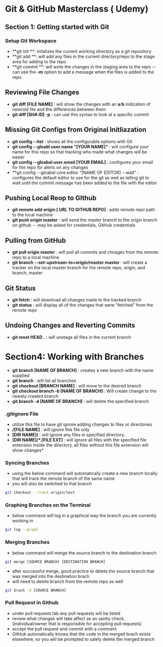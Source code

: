 # Git & GitHub Masterclass ( Udemy)

## Section 1: Getting started with Git

### Setup Git Workspace
* **git init **: initalizes the current working directory as a git repository
* **git add **: will add any files in the current directory/repo to the stage area for adding to the repo
* **git commit **: will write the changes in the staging area to the repo
	-- can use the **-m** option to add a message when the files is added to the repo

## Reviewing File Changes	
* **git diff [FILE NAME]** : will show the changes with an **a**/**b** indication of new/old file and the differences between them
* **git diff [SHA ID] -p** : can use this syntax to look at a specific commit

## Missing Git Configs from Original Initliazation
* **git config --list** : shows all the configurable options with Git
* **git config --gloabl user.name "[YOUR NAME]"** : will configure your name for this repo so that tracking who made what changes will be easier
* **git config --gloabal user.email [YOUR EMAIL]** : configures your email for the repo for alerts on any changes
* **git config --gloabal core.editor "[NAME OF EDITOR] --wait" : configures the default editor to use for the git as well as telling git to wait until the commit message has been added to the file with the editor  	

## Pushing Local Reop to GIthub
* **git remote add origin [ URL TO GITHUB REPO]** : adds remote repo path to the local machine
* **git push origin master** : will send the master branch to the origin branch on github
	-- may be asked for credentials, GitHub credentials

## Pulling from GitHub
* **git pull origin master** : will pull all commits and chnages from the remote repo to a local machine
* **git branch --set-upstream-to=origin/master master** : will create a tracker on the local master branch for the remote repo, origin, and branch, master
	
## Git Status
* **git fetch** : will download all changes made to the tracked branch
* **git status** : will display all of the changes that were "fetched" from the remote repo

## Undoing Changes and Reverting Commits
* **git reset HEAD .** : will unstage all files in the current branch
	
# Section4: Working with Branches
* **git branch [NAME OF BRANCH]** : creates a new branch with the name supplied
* **git branch** : will list all branches
* **git checkout [BRANCH NAME]** : will move to the desired branch
* **git checkout branch -b [NAME OF BRANCH]** : Will create change to the newely created branch
* **git branch -d [NAME OF BRANCH]** : will delete the specified branch

### .gitignore File
* utilize this file to have git ignore adding changes to files or directories
* **\/[FILE NAME]** : will ignore this file only
* **[DIR NAME]\/** : will ignore any files in specified directory.
* **[DIR NAME]/\*.[FILE EXT]** : will ignore all files with the specified file extension inside the directory, all files without this file extension will show changes*

### Syncing Branches
* using the below command will automatically create a new branch locally that will track the remote branch of the same name
* you will also be switched to that branch
```bash
git checkout --track origin/test
```
### Graphing Branches on the Terminal
* below command will log in a graphical way the branch you are currently working in
```bash
git log --graph
```

### Merging Branches
* below command will merge the source branch to the destination branch
```bash
git merge [SOURCE BRANCH] [DESTINATION BRANCH]
```
 * after successful merge, good practice to delete the source branch that was merged into the destination brach
 * will need to delete branch from the remote repo as well
 ```bash
 git brach -d [SOURCE BRANCH]
 ```
 
### Pull Request in Github
* under pull requests tab any pull requests will be listed
* review what changes will take affect as an sanity check, (individual/owner that is responsible for accepting pull requests)
* accept the pull request and commit with a comment
* GitHub automatically knows that the code in the merged brach exists elsewhere, so you will be prompted to salely delete the merged branch















